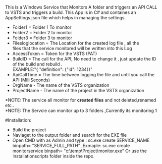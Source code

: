 
This is a Windows Service that Monitors A folder and triggers an API CALL to VSTS and triggers a build. 
This App is in C# and containes an AppSettings.json file which helps in managing the settings.

- Folder1 =  Folder 1 To monitor
- Folder2 = Folder 2 to monitor
- Folder3 = Folder 3 to monitor
- Filesloglocation = The Location for the created log file , all the <br />
files that the service monitored will be written into this Log
- AccessToken = Token for the VSTS (PAT)
- BuildID = The call for the API, No need to change it , just update the 
ID of the build and rebuild . <br /> EXAMPLE:"{ \"definition\": {\"id\": 1234}}"
- ApiCallTime = The time between logging the file and until you call the 
API (MilliSeconds)
- OrgName - The name of the VSTS organization
- ProjectName - The name of the project in the VSTS organization

*NOTE: The service all monitor for **created files** and not deleted,renamed etc.. <br />
*NOTE: The Servcie can monitor up to 3 folders ,Currently its monitoring 1 

#Installation: 
- Build the project
- Naviaget to the output folder and search for the EXE file
- Open CMD with as Admin and type : sc.exe create SERVICE_NAME binpath= "SERVICE_FULL_PATH" ,Exmaple: sc.exe create monitorservice binpath= "c:\temp\Project\monitor.exe" 
  Or use the Installationscripts folder inside the repo.
